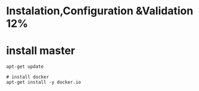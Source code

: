 # Instalation,Configuration &Validation 12%

# install master
```
apt-get update

# install docker
apt-get install -y docker.io
```
